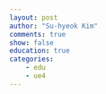 ```yaml
---
layout: post
author: "Su-hyeok Kim"
comments: true
show: false
education: true
categories:
    - edu
    - ue4
---
```

